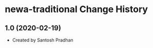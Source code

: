 newa-traditional Change History
====================

1.0 (2020-02-19)
----------------
* Created by Santosh Pradhan
